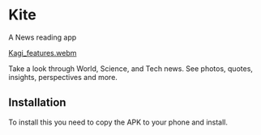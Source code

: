 # Kite

A News reading app

[Kagi_features.webm](https://github.com/user-attachments/assets/7c38f1c8-65e0-4f2f-a422-8596f4dca259)

Take a look through World, Science, and Tech news. 
See photos, quotes, insights, perspectives and more.



## Installation

To install this you need to copy the APK to your phone and install.



